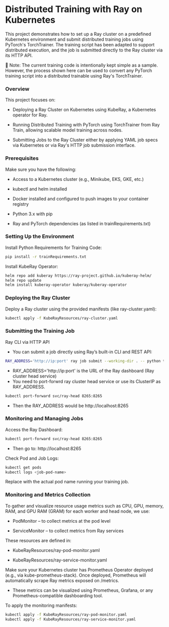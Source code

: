 # Distributed Training with Ray on Kubernetes

This project demonstrates how to set up a Ray cluster on a predefined Kubernetes environment and submit distributed training jobs using PyTorch's TorchTrainer. The training script has been adapted to support distributed execution, and the job is submitted directly to the Ray cluster via its HTTP API.

  📌 Note: The current training code is intentionally kept simple as a sample. However, the process shown here can be used to convert any PyTorch training script into a distributed trainable using Ray's TorchTrainer.


### Overview

This project focuses on:

   - Deploying a Ray Cluster on Kubernetes using KubeRay, a Kubernetes operator for Ray.

   - Running Distributed Training with PyTorch using TorchTrainer from Ray Train, allowing scalable model training across nodes.

   - Submitting Jobs to the Ray Cluster either by applying YAML job specs via Kubernetes or via Ray's HTTP job submission interface.

### Prerequisites

Make sure you have the following:

   - Access to a Kubernetes cluster (e.g., Minikube, EKS, GKE, etc.)

   - kubectl and helm installed

   - Docker installed and configured to push images to your container registry

   - Python 3.x with pip
 
   - Ray and PyTorch dependencies (as listed in trainRequirements.txt)


### Setting Up the Environment

   Install Python Requirements for Training Code:
```bash
pip install -r trainRequirements.txt
```
  Install KubeRay Operator:
```bash
helm repo add kuberay https://ray-project.github.io/kuberay-helm/
helm repo update
helm install kuberay-operator kuberay/kuberay-operator
```

### Deploying the Ray Cluster

Deploy a Ray cluster using the provided manifests (like ray-cluster.yaml):
```bash
kubectl apply -f KubeRayResources/ray-cluster.yaml
```

### Submitting the Training Job

Ray CLI via HTTP API
 - You can submit a job directly using Ray’s built-in CLI and REST API:

```bash
RAY_ADDRESS='http://ip:port' ray job submit --working-dir . -- python trainJob.py
```

 - RAY_ADDRESS='http://ip:port' is the URL of the Ray dashboard (Ray cluster head service)
 - You need to port-forwrd ray cluster head service or use its ClusterIP as RAY_ADDRESS.

```bash
kubectl port-forward svc/ray-head 8265:8265
```
 - Then the RAY_ADDRESS would be http://localhost:8265


### Monitoring and Managing Jobs

Access the Ray Dashboard:

```bash
kubectl port-forward svc/ray-head 8265:8265
```

  - Then go to: http://localhost:8265

Check Pod and Job Logs:

```bash
kubectl get pods
kubectl logs <job-pod-name>
```

Replace <job-pod-name> with the actual pod name running your training job.


### Monitoring and Metrics Collection

To gather and visualize resource usage metrics such as CPU, GPU, memory, RAM, and GPU RAM (GRAM) for each worker and head node, we use:

  - PodMonitor – to collect metrics at the pod level

  - ServiceMonitor – to collect metrics from Ray services

These resources are defined in:

   - KubeRayResources/ray-pod-monitor.yaml

   - KubeRayResources/ray-service-monitor.yaml

Make sure your Kubernetes cluster has Prometheus Operator deployed (e.g., via kube-prometheus-stack). Once deployed, Prometheus will automatically scrape Ray metrics exposed on /metrics.

   - These metrics can be visualized using Prometheus, Grafana, or any Prometheus-compatible dashboarding tool.

To apply the monitoring manifests:

```bash
kubectl apply -f KubeRayResources/ray-pod-monitor.yaml
kubectl apply -f KubeRayResources/ray-service-monitor.yaml
```
